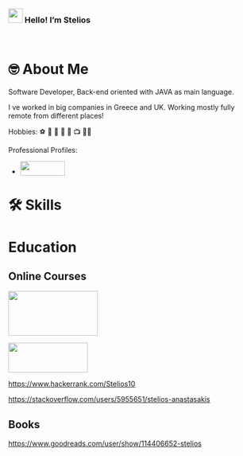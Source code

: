 ###  <img src="https://media.giphy.com/media/hvRJCLFzcasrR4ia7z/giphy.gif" width="29px" height="29px"> Hello! I’m Stelios
<br>

# 🤓 About Me
Software Developer, Back-end oriented with JAVA as main language.

I ve worked in big companies in Greece and UK. Working mostly fully remote from different places!

Hobbies: ⚽ 🏃 🎸 🎻 📖 📺 👨‍🏫

Professional Profiles:
- [<img src="https://www.edigitalagency.com.au/wp-content/uploads/Linkedin-logo-png.png" width="90px" height="29px" style="vertical-align:bottom;">](https://www.linkedin.com/in/steliosanastasakis/)

# 🛠️ Skills

# Education

## Online Courses
[<img src="https://www.pngmagic.com/product_images/pluralsight-logo-HD-Png-Download-Free-Download-on-pngmagic.png" width="180px" height="90px">](https://app.pluralsight.com/profile/anastasakis-stelios)

[<img src="http://www.ica.usp.br/images/coursera-logo/image" width="160px" height="60px">](https://www.coursera.org/user/589ea6cd5617ee7a76245166dc74a0f1)

https://www.hackerrank.com/Stelios10

https://stackoverflow.com/users/5955651/stelios-anastasakis

## Books
https://www.goodreads.com/user/show/114406652-stelios


<!---
bpstelios10/bpstelios10 is a ✨ special ✨ repository because its `README.md` (this file) appears on your GitHub profile.
You can click the Preview link to take a look at your changes.
--->
